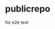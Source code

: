 # publicrepo
for e2e test


























































































































































































































































































































































































































































































































































































































































































































































































































































































































































































































































































































































































































































































































































































































































































































































































































































































































































































































































































































































































































































































































































































